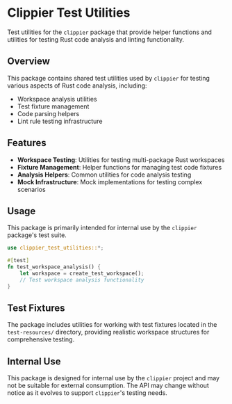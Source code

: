 # Clippier Test Utilities

Test utilities for the `clippier` package that provide helper functions and utilities for testing Rust code analysis and linting functionality.

## Overview

This package contains shared test utilities used by `clippier` for testing various aspects of Rust code analysis, including:

- Workspace analysis utilities
- Test fixture management
- Code parsing helpers
- Lint rule testing infrastructure

## Features

- **Workspace Testing**: Utilities for testing multi-package Rust workspaces
- **Fixture Management**: Helper functions for managing test code fixtures
- **Analysis Helpers**: Common utilities for code analysis testing
- **Mock Infrastructure**: Mock implementations for testing complex scenarios

## Usage

This package is primarily intended for internal use by the `clippier` package's test suite.

```rust
use clippier_test_utilities::*;

#[test]
fn test_workspace_analysis() {
    let workspace = create_test_workspace();
    // Test workspace analysis functionality
}
```

## Test Fixtures

The package includes utilities for working with test fixtures located in the `test-resources/` directory, providing realistic workspace structures for comprehensive testing.

## Internal Use

This package is designed for internal use by the `clippier` project and may not be suitable for external consumption. The API may change without notice as it evolves to support `clippier`'s testing needs.
